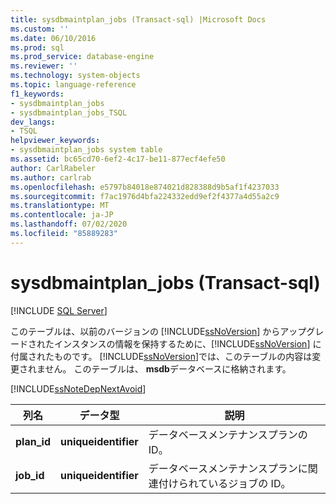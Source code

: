 ```yaml
---
title: sysdbmaintplan_jobs (Transact-sql) |Microsoft Docs
ms.custom: ''
ms.date: 06/10/2016
ms.prod: sql
ms.prod_service: database-engine
ms.reviewer: ''
ms.technology: system-objects
ms.topic: language-reference
f1_keywords:
- sysdbmaintplan_jobs
- sysdbmaintplan_jobs_TSQL
dev_langs:
- TSQL
helpviewer_keywords:
- sysdbmaintplan_jobs system table
ms.assetid: bc65cd70-6ef2-4c17-be11-877ecf4efe50
author: CarlRabeler
ms.author: carlrab
ms.openlocfilehash: e5797b84018e874021d828388d9b5af1f4237033
ms.sourcegitcommit: f7ac1976d4bfa224332edd9ef2f4377a4d55a2c9
ms.translationtype: MT
ms.contentlocale: ja-JP
ms.lasthandoff: 07/02/2020
ms.locfileid: "85889283"
---
```

# <a name="sysdbmaintplan_jobs-transact-sql"></a>sysdbmaintplan_jobs (Transact-sql)
[!INCLUDE [SQL Server](../../includes/applies-to-version/sqlserver.md)]

  このテーブルは、以前のバージョンの [!INCLUDE[ssNoVersion](../../includes/ssnoversion-md.md)] からアップグレードされたインスタンスの情報を保持するために、[!INCLUDE[ssNoVersion](../../includes/ssnoversion-md.md)] に付属されたものです。 [!INCLUDE[ssNoVersion](../../includes/ssnoversion-md.md)]では、このテーブルの内容は変更されません。 このテーブルは、 **msdb**データベースに格納されます。  
  
 [!INCLUDE[ssNoteDepNextAvoid](../../includes/ssnotedepnextavoid-md.md)]  
  

  
|列名|データ型|説明|  
|-----------------|---------------|-----------------|  
|**plan_id**|**uniqueidentifier**|データベースメンテナンスプランの ID。|  
|**job_id**|**uniqueidentifier**|データベースメンテナンスプランに関連付けられているジョブの ID。|  
  
  
